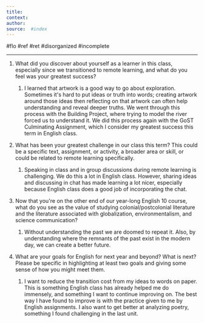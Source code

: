 ```yaml
---
title:   
context: 
author:  
source:  #index
---
```


#flo #ref #ret 
#disorganized #incomplete

---




1) What did you discover about yourself as a learner in this class, especially since we transitioned to remote learning, and what do you feel was your greatest success?
	1) I learned that artwork is a good way to go about exploration. Sometimes it's hard to put ideas or truth into words; creating artwork around those ideas then reflecting on that artwork can often help understanding and reveal deeper truths. We went through this process with the Building Project, where trying to model the river forced us to understand it. We did this process again with the GoST Culminating Assignment, which I consider my greatest success this term in English class. 

2) What has been your greatest challenge in our class this term? This could be a specific text, assignment, or activity, a broader area or skill, or could be related to remote learning specifically.
	1) Speaking in class and in group discussions during remote learning is challenging. We do this a lot in English class. However, sharing ideas and discussing in chat has made learning a lot nicer, especially because English class does a good job of incorporating the chat.

3) Now that you're on the other end of our year-long English 10 course, what do you see as the value of studying colonial/postcolonial literature and the literature associated with globalization, environmentalism, and science communication?
	1) Without understanding the past we are doomed to repeat it. Also, by understanding where the remnants of the past exist in the modern day, we can create a better future.

4) What are your goals for English for next year and beyond? What is next? Please be specific in highlighting at least two goals and giving some sense of how you might meet them.
	1) I want to reduce the transition cost from my ideas to words on paper. This is something English class has already helped me do immensely, and something I want to continue improving on. The best way I have found to improve is with the practice given to me by English assignments. I also want to get better at analyzing poetry, something I found challenging in the last unit. 










